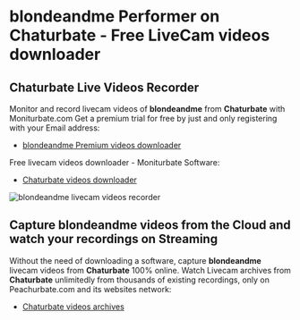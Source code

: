 # blondeandme Performer on Chaturbate - Free LiveCam videos downloader

## Chaturbate Live Videos Recorder

Monitor and record livecam videos of **blondeandme** from **Chaturbate** with Moniturbate.com
Get a premium trial for free by just and only registering with your Email address:
* [blondeandme Premium videos downloader](https://moniturbate.com/request-demo-licence-key.html)

Free livecam videos downloader - Moniturbate Software:
* [Chaturbate videos downloader](https://moniturbate.com/moniturbate-download-software.html)

![blondeandme livecam videos recorder](https://peachurnet.com/templates/moniturbate-software.png)


## Capture blondeandme videos from the Cloud and watch your recordings on Streaming

Without the need of downloading a software, capture **blondeandme** livecam videos from **Chaturbate** 100% online.
Watch Livecam archives from **Chaturbate** unlimitedly from thousands of existing recordings, only on Peachurbate.com and its websites network:
* [Chaturbate videos archives](https://peachurnet.com/)
